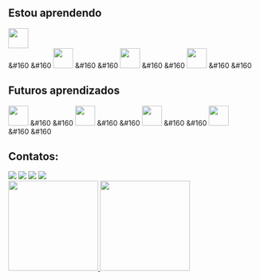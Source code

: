 ## Estou aprendendo

<img src="https://cdn.jsdelivr.net/gh/devicons/devicon/icons/lua/lua-original-wordmark.svg" width="40" height="40"/> <nobr> &#160 &#160
<img src="https://cdn.jsdelivr.net/gh/devicons/devicon/icons/html5/html5-original-wordmark.svg" width="40" height="40"/><nobr> &#160 &#160
<img src="https://cdn.jsdelivr.net/gh/devicons/devicon/icons/css3/css3-original-wordmark.svg" width="40" height="40"/><nobr> &#160 &#160
<img src="https://cdn.jsdelivr.net/gh/devicons/devicon/icons/javascript/javascript-original.svg" width="40" height="40"/><nobr> &#160 &#160

## Futuros aprendizados

<img src="https://cdn.jsdelivr.net/gh/devicons/devicon/icons/csharp/csharp-original.svg" width="40" height="40"/><nobr> &#160 &#160
<img src="https://cdn.jsdelivr.net/gh/devicons/devicon/icons/mongodb/mongodb-original-wordmark.svg" width="40" height="40"/><nobr> &#160 &#160
<img src="https://cdn.jsdelivr.net/gh/devicons/devicon/icons/php/php-plain.svg" width="40" height="40"/><nobr> &#160 &#160
<img src="https://cdn.jsdelivr.net/gh/devicons/devicon/icons/android/android-plain-wordmark.svg" width="40" height="40"/><nobr> &#160 &#160

## Contatos:

<div>
<a href="https://www.instagram.com/maat.andrade/" target="_blank"><img src="https://img.shields.io/badge/-Instagram-%23E4405F?style=for-the-badge&logo=instagram&logoColor=white" target="_blank"></a>
<a href="https://www.twitch.tv/mandrade" target="_blank"><img src="https://img.shields.io/badge/Twitch-9146FF?style=for-the-badge&logo=twitch&logoColor=white" target="_blank"></a>
<a href = "mailto:matandrade15@gmail.com"><img src="https://img.shields.io/badge/Gmail-D14836?style=for-the-badge&logo=gmail&logoColor=white" target="_blank"></a>
<a href="https://www.linkedin.com/in/matheus-andrade-293a74269/" target="_blank"><img src="https://img.shields.io/badge/-LinkedIn-%230077B5?style=for-the-badge&logo=linkedin&logoColor=white" target="_blank"></a>   
</div>

<div>
<a href="https://github.com/M-Andrade">
<img height="180em" src="https://github-readme-stats.vercel.app/api/top-langs/?username=M-Andrade&layout=compact&langs_count=7&theme=dracula"/>
<img height="180em" src="https://github-readme-stats.vercel.app/api?username=M-Andrade&show_icons=true&theme=dracula&include_all_commits=true&count_private=true"/>
</div>
